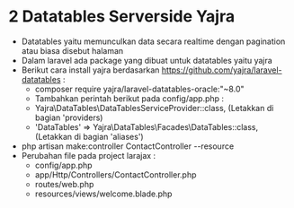 # 2 Datatables Serverside Yajra

- Datatables yaitu memunculkan data secara realtime dengan pagination atau biasa disebut halaman
- Dalam laravel ada package yang dibuat untuk datatables yaitu yajra
- Berikut cara install yajra berdasarkan https://github.com/yajra/laravel-datatables :
    - composer require yajra/laravel-datatables-oracle:"~8.0"
    - Tambahkan perintah berikut pada config/app.php :
    - Yajra\DataTables\DataTablesServiceProvider::class, (Letakkan di bagian 'providers)
    - 'DataTables' => Yajra\DataTables\Facades\DataTables::class, (Letakkan di bagian 'aliases')
- php artisan make:controller ContactController --resource
- Perubahan file pada project larajax :
    - config/app.php
    - app/Http/Controllers/ContactController.php
    - routes/web.php
    - resources/views/welcome.blade.php